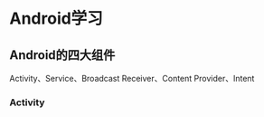 # Android学习

## Android的四大组件

Activity、Service、Broadcast Receiver、Content Provider、Intent

### Activity